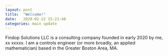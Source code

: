 ```yaml
---
layout: post
title:  "Welcome!"
date:   2020-02-22 15:21:48
categories: main update
---
```

Findop Solutions LLC is a consulting company founded in early 2020 by me, xx xxxxx. I am a controls engineer (or more broadly, an applied mathematician) based in the Greater Boston Area, MA.  